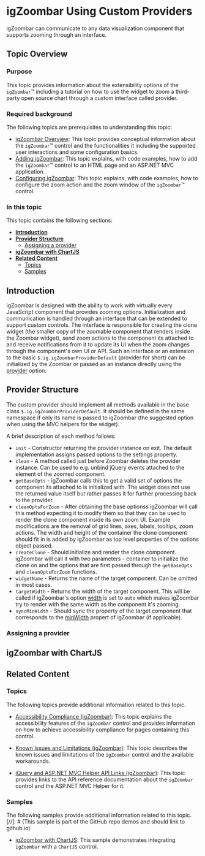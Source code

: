<!--
|metadata|
{
	"fileName": "igzoombar-using-custom-providers",
	"controlName": "igZoombar",
	"tags": ["Charting","Data Presentation","Customization"]
}
|metadata|
-->

# igZoombar Using Custom Providers

igZoombar can communicate to any data visualization component that supports zooming through an interface.

## Topic Overview

### Purpose

This topic provides information about the extensibility options of the `igZoombar`™ including a tutorial on how to use the widget to zoom a third-party open source chart through a custom interface called provider.

### Required background

The following topics are prerequisites to understanding this topic:

- [igZoombar Overview](igZoombar-Overview.html): This topic provides conceptual information about the `igZoombar`™ control and the functionalities it including the supported user interactions and some configuration basics.
- [Adding igZoombar](Adding-igZoombar.html): This topic explains, with code examples, how to add the `igZoombar`™ control to an HTML page and an ASP.NET MVC application.
- [Configuring igZoombar](Configuring-igZoombar.html): This topic explains, with code examples, how to configure the zoom action and the zoom window of the `igZoombar`™ control.


### In this topic

This topic contains the following sections:

-   [**Introduction**](#introduction)
-   [**Provider Structure**](#provider-structure)
	-   [Assigning a provider](#assigning-a-provider)
-	[**igZoombar with ChartJS**](#igzoombar-with-chartjs)
-   [**Related Content**](#related-content)
	-   [Topics](#topics)
	-   [Samples](#samples)

## <a id="introduction"></a> Introduction

igZoombar is designed with the ability to work with virtually every JavaScript component that provides zooming options. Initialization and communication is handled through an interface that can be extended to support custom controls. The interface is responsible for creating the clone widget (the smaller copy of the zoomable component that renders inside the Zoombar widget), send zoom actions to the component its attached to and receive notifications from it to update its UI when the zoom changes through the component's own UI or API. Such an interface or an extension to the basic `$.ig.igZoombarProviderDefault` (provider for short) can be initialized by the Zoombar or passed as an instance directly using the [provider](%%jQueryApiUrl%%/ui.igzoombar#options:provider) option.

## <a id="provider-structure"></a> Provider Structure

The custom provider should implement all methods available in the base class `$.ig.igZoombarProviderDefault`. It should be defined in the same namespace if only its name is passed to igZoombar (the suggested option when using the MVC helpers for the widget).

A brief description of each method follows:

- `init` - Constructor returning the provider instance on exit. The default implementation assigns passed options to the settings property.
- `clean` - A method called just before Zoombar deletes the provider instance. Can be used to e.g. unbind jQuery events attached to the element of the zoomed component.
- `getBaseOpts` - igZoombar calls this to get a valid set of options the component its attached to is initialized with. The widget does not use the returned value itself but rather passes it for further processing back to the provider.
- `cleanOptsForZoom` - After obtaining the base optionss igZoombar will call this method expecting it to modify them so that they can be used to render the clone component inside its own zoom UI. Example modifications are the removal of grid lines, axes, labels, tooltips, zoom actions. The width and height of the container the clone component should fit in is added by igZoombar as top level properties of the options object passed.
- `createClone` - Should initialize and render the clone component. igZoombar will call it with two parameters - container to initialize the clone on and the options that are first passed through the `getBaseOpts` and `cleanOptsForZoom` functions.  
- `widgetName` - Returns the name of the target component. Can be omitted in most cases.
- `targetWidth` - Returns the width of the target component. This will be called if igZoombar's option [width](%%jQueryApiUrl%%/ui.igzoombar#options:width) is set to `auto` which makes igZoombar try to render with the same width as the component it's zooming.
- `syncMinWidth` - Should sync the property of the target component that corresponds to the [minWidth](%%jQueryApiUrl%%/ui.igzoombar#options:minWidth) propert of igZoombar (if applicable). 

### <a id="assigning-a-provider"></a> Assigning a provider  

## <a id="igzoombar-with-chartjs"></a> igZoombar with ChartJS

## <a id="related-content"></a>Related Content

### <a id="topics"></a>Topics

The following topics provide additional information related to this topic.

- [Accessibility Compliance (igZoombar)](igZoombar-Accessibility-Compliance.html): This topic explains the accessibility features of the `igZoombar` control and provides information on how to achieve accessibility compliance for pages containing this control.

- [Known Issues and Limitations (igZoombar)](igZoombar-Known-Issues-And-Limitations.html): This topic describes the known issues and limitations of the `igZoombar` control and the available workarounds.

- [jQuery and ASP.NET MVC Helper API Links (igZoombar)](igZoombar-ASP-NET-MVC-Helper-API.html): This topic provides links to the API reference documentation about the `igZoombar` control and the ASP.NET MVC Helper for it.


### <a id="samples"></a>Samples

The following samples provide additional information related to this topic.
[//]: # (This sample is part of the GitHub repo demos and should link to github.io)

- [igZoombar with ChartJS](%%SamplesUrl%%/): This sample demonstrates integrating `igZoombar` with a `ChartJS` control.